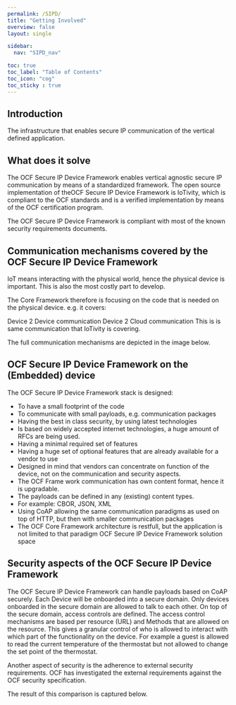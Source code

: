 ```yaml
---
permalink: /SIPD/
title: "Getting Involved"
overview: false
layout: single

sidebar:
  nav: "SIPD_nav"

toc: true
toc_label: "Table of Contents"
toc_icon: "cog"
toc_sticky : true
---
```


## Introduction

The infrastructure that enables secure IP communication of the vertical defined application.

## What does it solve

The OCF Secure IP Device Framework enables vertical agnostic secure IP communication by means of a standardized framework. The open source implementation of theOCF Secure IP Device Framework is IoTivity, which is compliant to the OCF standards and is a verified implementation by means of the OCF certification program.

The OCF Secure IP Device Framework is compliant with most of the known security requirements documents.

## Communication mechanisms covered by the OCF Secure IP Device Framework

IoT means interacting with the physical world, hence the physical device is important. This is also the most costly part to develop.

The Core Framework therefore is focusing on the code that is needed on the physical device. e.g. it covers:

Device 2 Device communication
Device 2 Cloud communication
This is is same communication that IoTivity is covering.

The full communication mechanisms are depicted in the image below.



## OCF Secure IP Device Framework on the (Embedded) device

The OCF Secure IP Device Framework stack is designed:

* To have a small footprint of the code
* To communicate with small payloads, e.g. communication packages
* Having the best in class security, by using latest technologies
* Is based on widely accepted internet technologies, a huge amount of RFCs are being used.
* Having a minimal required set of features
* Having a huge set of optional features that are already available for a vendor to use
* Designed in mind that vendors can concentrate on function of the device, not on the communication and security aspects.
* The OCF Frame work communication has own content format, hence it is upgradable.
* The payloads can be defined in any (existing) content types.
* For example: CBOR, JSON, XML
* Using CoAP allowing the same communication paradigms as used on top of HTTP, but then with smaller communication packages
* The OCF Core Framework architecture is restfull, but the application is not limited to that paradigm OCF Secure IP Device Framework solution space


## Security aspects of the OCF Secure IP Device Framework

The OCF Secure IP Device Framework can handle payloads based on CoAP securely. Each Device will be onboarded into a secure domain. Only devices onboarded in the secure domain are allowed to talk to each other. On top of the secure domain, access controls are defined. The access control mechanisms are based per resource (URL) and Methods that are allowed on the resource. This gives a granular control of who is allowed to interact with which part of the functionality on the device. For example a guest is allowed to read the current temperature of the thermostat but not allowed to change the set point of the thermostat.

Another aspect of security is the adherence to external security requirements. OCF has investigated the external requirements against the OCF security specification.

The result of this comparison is captured below.